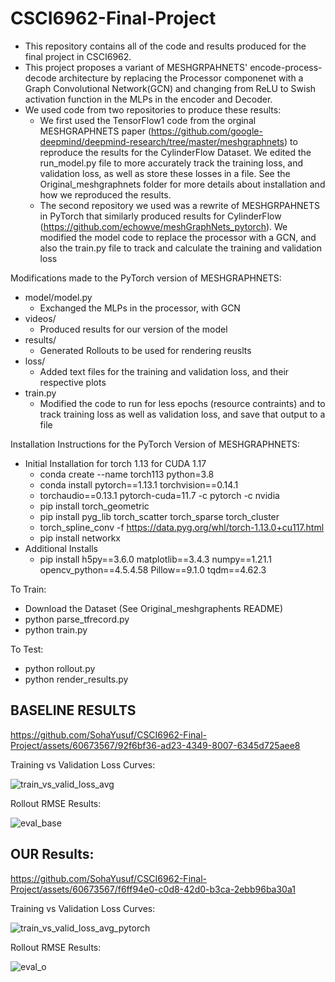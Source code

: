 # CSCI6962-Final-Project
- This repository contains all of the code and results produced for the final project in CSCI6962.
- This project proposes a variant of MESHGRPAHNETS' encode-process-decode architecture by replacing the Processor componenet with a Graph Convolutional Network(GCN) and changing from ReLU to Swish activation function in the MLPs in the encoder and Decoder.
- We used code from two repositories to produce these results:
    -  We first used the TensorFlow1 code from the orginal MESHGRAPHNETS paper (https://github.com/google-deepmind/deepmind-research/tree/master/meshgraphnets) to reproduce the results for the CylinderFlow Dataset. We edited the run_model.py file to more accurately track the training loss, and validation loss, as well as store these losses in a file. See the Original_meshgraphnets folder for more details about installation and how we reproduced the results.
    -  The second repository we used was a rewrite of MESHGRPAHNETS in PyTorch that similarly produced results for CylinderFlow (https://github.com/echowve/meshGraphNets_pytorch). We modified the model code to replace the processor with a GCN, and also the train.py file to track and calculate the training and validation loss
 
Modifications made to the PyTorch version of MESHGRAPHNETS:
  - model/model.py
     - Exchanged the MLPs in the processor, with GCN
  - videos/
     - Produced results for our version of the model
  - results/
     - Generated Rollouts to be used for rendering reuslts
  - loss/
     - Added text files for the training and validation loss, and their respective plots
  - train.py
     - Modified the code to run for less epochs (resource contraints) and to track training loss as well as validation loss, and save that output to a file
 
Installation Instructions for the PyTorch Version of MESHGRAPHNETS:
  - Initial Installation for torch 1.13 for CUDA 1.17
     - conda create --name torch113 python=3.8
     - conda install pytorch==1.13.1 torchvision==0.14.1
     - torchaudio==0.13.1 pytorch-cuda=11.7 -c pytorch -c nvidia
     - pip install torch_geometric
     - pip install pyg_lib torch_scatter torch_sparse torch_cluster
     - torch_spline_conv -f https://data.pyg.org/whl/torch-1.13.0+cu117.html
     - pip install networkx
  - Additional Installs
     - pip install h5py==3.6.0 matplotlib==3.4.3 numpy==1.21.1 opencv_python==4.5.4.58 Pillow==9.1.0 tqdm==4.62.3
   
To Train: 
  - Download the Dataset (See Original_meshgraphents README)
  - python parse_tfrecord.py
  - python train.py

To Test:
  - python rollout.py
  - python render_results.py



## BASELINE RESULTS

https://github.com/SohaYusuf/CSCI6962-Final-Project/assets/60673567/92f6bf36-ad23-4349-8007-6345d725aee8

Training vs Validation Loss Curves:

![train_vs_valid_loss_avg](https://github.com/SohaYusuf/CSCI6962-Final-Project/assets/60673567/672b7385-798a-4b74-aa44-70ccf979a00d)


Rollout RMSE Results:

![eval_base](https://github.com/SohaYusuf/CSCI6962-Final-Project/assets/60673567/cc287f17-542c-49c0-b71c-ae6503ebb8f6)


## OUR Results:

https://github.com/SohaYusuf/CSCI6962-Final-Project/assets/60673567/f6ff94e0-c0d8-42d0-b3ca-2ebb96ba30a1


Training vs Validation Loss Curves:

![train_vs_valid_loss_avg_pytorch](https://github.com/SohaYusuf/CSCI6962-Final-Project/assets/60673567/cd254ebe-8a8b-411b-b356-be5d7d93e518)


Rollout RMSE Results:

![eval_o](https://github.com/SohaYusuf/CSCI6962-Final-Project/assets/60673567/d7a37cef-ed2e-43b7-a477-e30b027557ac)

